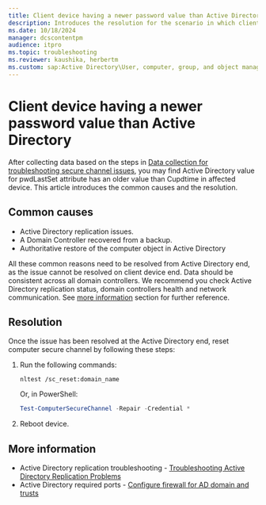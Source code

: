```yaml
---
title: Client device having a newer password value than Active Directory
description: Introduces the resolution for the scenario in which client device having a newer password value than Active Directory.
ms.date: 10/18/2024
manager: dcscontentpm
audience: itpro
ms.topic: troubleshooting
ms.reviewer: kaushika, herbertm
ms.custom: sap:Active Directory\User, computer, group, and object management, csstroubleshoot
---
```

# Client device having a newer password value than Active Directory

After collecting data based on the steps in [Data collection for troubleshooting secure channel issues](data-collection-for-troubleshooting-secure-channel-issues.md), you may find Active Directory value for pwdLastSet attribute has an older value than Cupdtime in affected device. This article introduces the common causes and the resolution.

## Common causes

- Active Directory replication issues.
- A Domain Controller recovered from a backup.
- Authoritative restore of the computer object in Active Directory

All these common reasons need to be resolved from Active Directory end, as the issue cannot be resolved on client device end. Data should be consistent across all domain controllers. We recommend you check Active Directory replication status, domain controllers health and network communication. See [more information](#more-information) section for further reference.

## Resolution

Once the issue has been resolved at the Active Directory end, reset computer secure channel by following these steps:

1. Run the following commands:

   ```console
   nltest /sc_reset:domain_name
   ```

   Or, in PowerShell:

   ```powershell
   Test-ComputerSecureChannel -Repair -Credential *
   ```

2. Reboot device.

## More information

- Active Directory replication troubleshooting - [Troubleshooting Active Directory Replication Problems](/windows-server/identity/ad-ds/manage/troubleshoot/troubleshooting-active-directory-replication-problems)
- Active Directory required ports - [Configure firewall for AD domain and trusts](../active-directory/config-firewall-for-ad-domains-and-trusts.md)
